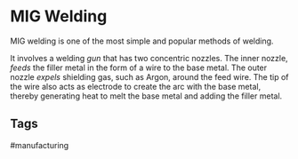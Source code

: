 # MIG Welding

MIG welding is one of the most simple and popular methods of welding.  

It involves a welding *gun* that has two concentric nozzles. The inner nozzle, *feeds* the filler metal in the form of a wire to the base metal. The outer nozzle *expels* shielding gas, such as Argon, around the feed wire. The tip of the wire also acts as electrode to create the arc with the base metal, thereby generating heat to melt the base metal and adding the filler metal.

## Tags
#manufacturing
